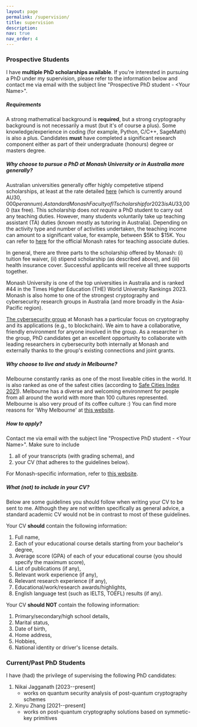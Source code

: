 ```yaml
---
layout: page
permalink: /supervision/
title: supervision
description:
nav: true
nav_order: 4
---
```



### Prospective Students

I have **multiple PhD scholarships available**. If you're interested in pursuing a PhD under my supervision, please refer to the information below and contact me via email with the subject line "Prospective PhD student - \<Your Name\>". 


##### Requirements

A strong mathematical background is **required**, but a strong cryptography background is not necessarily a must (but it's of course a plus). Some knowledge/experience in coding (for example, Python, C/C++, SageMath) is also a plus. Candidates **must** have completed a significant research component either as part of their undergraduate (honours) degree or masters degree.



##### Why choose to pursue a PhD at Monash University or in Australia more generally?

Australian universities generally offer highly competetive stipend scholarships, at least at the rate detailed [here](https://www.education.gov.au/research-block-grants/research-training-program) (which is currently around AU$30,000 per annum). A standard Monash Faculty of IT scholarship for 2023 is AU$33,000 (tax free). This scholarship does *not require* a PhD student to carry out any teaching duties. However, many students voluntarily take up teaching assistant (TA) duties (known mostly as tutoring in Australia). Depending on the activity type and number of activities undertaken, the teaching income can amount to a significant value, for example, between $5K to $15K. You can refer to [here](https://www.monash.edu/enterprise-agreements/staff-salary-rates/teaching-associate-and-casual-academic-research-assistant) for the official Monash rates for teaching associate duties. 

In general, there are three parts to the scholarship offered by Monash: (i) tuition fee waiver, (ii) stipend scholarship (as described above), and (iii) health insurance cover. Successful applicants will receive all three supports together. 

Monash University is one of the top universities in Australia and is ranked #44 in the Times Higher Education (THE) World University Rankings 2023. Monash is also home to one of the strongest cryptography and cybersecurity research groups in Australia (and more broadly in the Asia-Pacific region). 

[The cybersecurity group](https://www.monash.edu/it/ssc/cybersecurity) at Monash has a particular focus on cryptography and its applications (e.g., to blockchain). We aim to have a collaborative, friendly environment for anyone involved in the group. As a researcher in the group, PhD candidates get an excellent opportunity to collaborate with leading researchers in cybersecurity both internally at Monash and externally thanks to the group's existing connections and joint grants.


##### Why choose to live and study in Melbourne?

Melbourne constantly ranks as one of the most liveable cities in the world. It is also ranked as one of the safest cities (according to [Safe Cities Index 2021](https://safecities.economist.com/safe-cities-2021-whitepaper/)). Melbourne has a diverse and welcoming environment for people from all around the world with more than 100 cultures represented. Melbourne is also very proud of its coffee culture :) You can find more reasons for 'Why Melbourne' at [this website](https://liveinmelbourne.vic.gov.au/discover/melbourne-victoria/why-melbourne).


##### How to apply?

Contact me via email with the subject line "Prospective PhD student - \<Your Name\>". Make sure to include 
1. all of your transcripts (with grading schema), and 
2. your CV (that adheres to the guidelines below).

For Monash-specific information, refer to [this website](https://www.monash.edu/graduate-research/study/apply).


##### What (not) to include in your CV?

Below are some guidelines you should follow when writing your CV to be sent to me. Although they are not written specifically as general advice, a standard academic CV would not be in contrast to most of these guidelines.

Your CV **should** contain the following information:
1. Full name,
2. Each of your educational course details starting from your bachelor's degree,
3. Average score (GPA) of each of your educational course (you should specify the maximum score),
4. List of publications (if any),
5. Relevant work experience (if any),
6. Relevant research experience (if any),
7. Educational/work/research awards/highlights,
8. English language test (such as IELTS, TOEFL) results (if any).

Your CV **should NOT** contain the following information:
1. Primary/secondary/high school details,
2. Marital status,
3. Date of birth,
4. Home address,
5. Hobbies,
6. National identity or driver's license details.



### Current/Past PhD Students

I have (had) the privilege of supervising the following PhD candidates:


1. Nikai Jagganath \[2023--present\]
	- works on quantum security analysis of post-quantum cryptography schemes 
1. Xinyu Zhang \[2021--present\]
	- works on post-quantum cryptography solutions based on symmetic-key primitives
